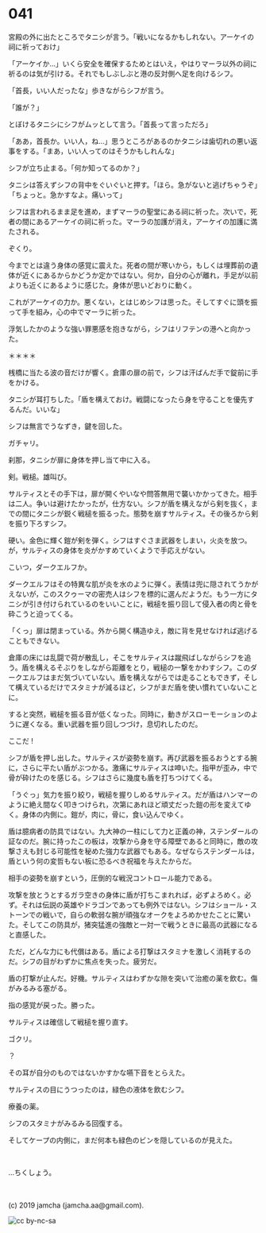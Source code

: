 

# 041

宮殿の外に出たところでタニシが言う。「戦いになるかもしれない。アーケイの祠に祈っておけ」

「アーケイか…」いくら安全を確保するためとはいえ，やはりマーラ以外の祠に祈るのは気が引ける。それでもしぶしぶと港の反対側へ足を向けるシフ。

「首長，いい人だったな」歩きながらシフが言う。

「誰が？」

とぼけるタニシにシフがムッとして言う。「首長って言っただろ」

「ああ，首長か。いい人，ね…」思うところがあるのかタニシは歯切れの悪い返事をする。「まあ，いい人ってのはそうかもしれんな」

シフが立ち止まる。「何か知ってるのか？」

タニシは答えずシフの背中をぐいぐいと押す。「ほら。急がないと逃げちゃうぞ」「ちょっと。急かすなよ。痛いって」

シフは言われるまま足を進め，まずマーラの聖堂にある祠に祈った。次いで，死者の間にあるアーケイの祠に祈った。マーラの加護が消え，アーケイの加護に満たされる。

ぞくり。

今までとは違う身体の感覚に震えた。死者の間が寒いから，もしくは埋葬前の遺体が近くにあるからかどうか定かではない。何か，自分の心が離れ，手足が以前よりも近くにあるように感じた。身体が思いどおりに動く。

これがアーケイの力か。悪くない，とはじめシフは思った。そしてすぐに頭を振って手を組み，心の中でマーラに祈った。

浮気したかのような強い罪悪感を抱きながら，シフはリフテンの港へと向かった。

＊＊＊＊

桟橋に当たる波の音だけが響く。倉庫の扉の前で，シフは汗ばんだ手で錠前に手をかける。

タニシが耳打ちした。「盾を構えておけ。戦闘になったら身を守ることを優先するんだ。いいな」

シフは無言でうなずき，鍵を回した。

ガチャリ。

刹那，タニシが扉に身体を押し当て中に入る。

剣。戦槌。雄叫び。

サルティスとその手下は，扉が開くやいなや問答無用で襲いかかってきた。相手は二人。争いは避けたかったが，仕方ない。シフが盾を構えながら剣を抜く，までの間にタニシが鋭く戦槌を振るった。態勢を崩すサルティス。その後ろから剣を振り下ろすシフ。

硬い。金色に輝く鎧が剣を弾く。シフはすぐさま武器をしまい，火炎を放つ。が，サルティスの身体を炎がかすめていくようで手応えがない。

こいつ，ダークエルフか。

ダークエルフはその特異な肌が炎を水のように弾く。表情は兜に隠されてうかがえないが，このスクゥーマの密売人はシフを標的に選んだようだ。もう一方にタニシが引き付けられているのをいいことに，戦槌を振り回して侵入者の肉と骨を砕こうと迫ってくる。

「くっ」扉は閉まっている。外から開く構造ゆえ，敵に背を見せなければ逃げることもできない。

倉庫の床には乱闘で荷が散乱し，そこをサルティスは蹴飛ばしながらシフを追う。盾を構えるそぶりをしながら距離をとり，戦槌の一撃をかわすシフ。このダークエルフはまだ気づいていない。盾を構えながらでは走ることもできず，そして構えているだけでスタミナが減るほど，シフがまだ盾を使い慣れていないことに。

すると突然，戦槌を振る音が低くなった。同時に，動きがスローモーションのように遅くなる。重い武器を振り回しつづけ，息切れしたのだ。

ここだ !

シフが盾を押し出した。サルティスが姿勢を崩す。再び武器を振るおうとする腕に，さらに平たい盾がぶつかる。激痛にサルティスは呻いた。指甲が歪み，中で骨が砕けたのを感じる。シフはさらに幾度も盾を打ちつけてくる。

「うぐっ」気力を振り絞り，戦槌を握りしめるサルティス。だが盾はハンマーのように絶え間なく叩きつけられ，次第にあれほど頑丈だった鎧の形を変えてゆく。身体の内側に。鎧が，肉に，骨に，食い込んでゆく。

盾は臆病者の防具ではない。九大神の一柱にして力と正義の神，ステンダールの証なのだ。腕に持ったこの板は，攻撃から身を守る障壁であると同時に，敵の攻撃さえも封じる可能性を秘めた強力な武器でもある。なぜならステンダールは，盾という何の変哲もない板に恐るべき祝福を与えたからだ。

相手の姿勢を崩すという，圧倒的な戦況コントロール能力である。

攻撃を放とうとするガラ空きの身体に盾が打ちこまれれば，必ずよろめく。必ず。それは伝説の英雄やドラゴンであっても例外ではない。シフはショール・ストーンでの戦いで，自らの軟弱な腕が頑強なオークをよろめかせたことに驚いた。そしてこの防具が，猪突猛進の強敵と一対一で戦うときに最高の武器になると直感した。

ただ，どんな力にも代償はある。盾による打撃はスタミナを激しく消耗するのだ。シフの目がわずかに焦点を失った。疲労だ。

盾の打撃が止んだ。好機。サルティスはわずかな隙を突いて治癒の薬を飲む。傷がみるみる塞がる。

指の感覚が戻った。勝った。

サルティスは確信して戦槌を握り直す。

ゴクリ。

？

その耳が自分のものではないかすかな嚥下音をとらえた。

サルティスの目にうつったのは，緑色の液体を飲むシフ。

療養の薬。

シフのスタミナがみるみる回復する。

そしてケープの内側に，まだ何本も緑色のビンを隠しているのが見えた。

<br>

…ちくしょう。

<br>
<br>
(c) 2019 jamcha (jamcha.aa@gmail.com).

![cc by-nc-sa](https://i.creativecommons.org/l/by-nc-sa/4.0/88x31.png)

